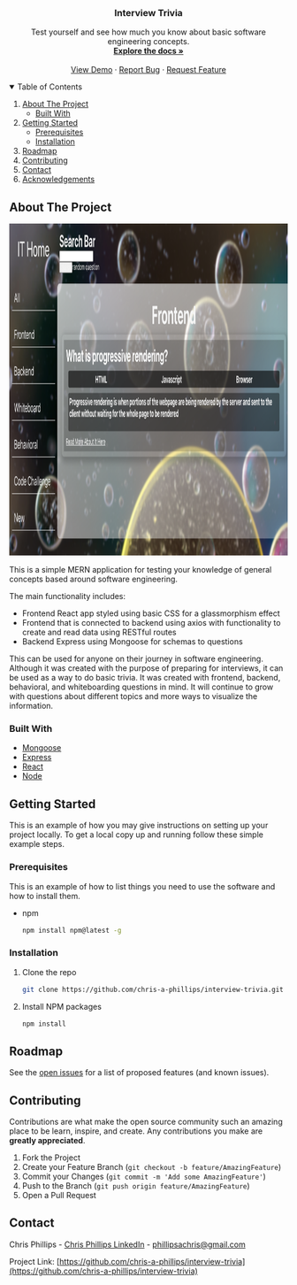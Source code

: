 <!-- PROJECT LOGO -->
<br />
<p align="center">
  <a href="https://github.com/othneildrew/Best-README-Template">
    <!-- <img src="images/logo.png" alt="Logo" width="80" height="80"> -->
  </a>

  <h3 align="center">Interview Trivia</h3>

  <p align="center">
    Test yourself and see how much you know about basic software engineering concepts.
    <br />
    <a href="https://github.com/chris-a-phillips/interview-trivia/blob/main/README.md"><strong>Explore the docs »</strong></a>
    <br />
    <br />
    <a href="https://github.com/chris-a-phillips/interview-trivia">View Demo</a>
    ·
    <a href="https://github.com/chris-a-phillips/interview-trivia/issues">Report Bug</a>
    ·
    <a href="https://github.com/chris-a-phillips/interview-trivia/issues">Request Feature</a>
  </p>
</p>



<!-- TABLE OF CONTENTS -->
<details open="open">
  <summary>Table of Contents</summary>
  <ol>
    <li>
      <a href="#about-the-project">About The Project</a>
      <ul>
        <li><a href="#built-with">Built With</a></li>
      </ul>
    </li>
    <li>
      <a href="#getting-started">Getting Started</a>
      <ul>
        <li><a href="#prerequisites">Prerequisites</a></li>
        <li><a href="#installation">Installation</a></li>
      </ul>
    </li>
    <li><a href="#roadmap">Roadmap</a></li>
    <li><a href="#contributing">Contributing</a></li>
    <li><a href="#contact">Contact</a></li>
    <li><a href="#acknowledgements">Acknowledgements</a></li>
  </ol>
</details>



<!-- ABOUT THE PROJECT -->
## About The Project

<!--[Product Name Screen Shot][product-screenshot]](https://example.com) -->

<img src="./frontend/src/media/screenshots/show-page.png" alt="Test Screenshot" width="800" height="600">
    <br/>

This is a simple MERN application for testing your knowledge of general concepts based around software engineering.

The main functionality includes:
* Frontend React app styled using basic CSS for a glassmorphism effect
* Frontend that is connected to backend using axios with functionality to create and read data using RESTful routes
* Backend Express using Mongoose for schemas to questions

This can be used for anyone on their journey in software engineering. Although it was created with the purpose of preparing for interviews, it can be used as a way to do basic trivia. It was created with frontend, backend, behavioral, and whiteboarding questions in mind. It will continue to grow with questions about different topics and more ways to visualize the information.


### Built With

* [Mongoose](https://mongoosejs.com/)
* [Express](https://expressjs.com/)
* [React](https://reactjs.org/)
* [Node](https://nodejs.org/en/)


<!-- GETTING STARTED -->
## Getting Started

This is an example of how you may give instructions on setting up your project locally.
To get a local copy up and running follow these simple example steps.

### Prerequisites

This is an example of how to list things you need to use the software and how to install them.
* npm
  ```sh
  npm install npm@latest -g
  ```

### Installation

1. Clone the repo
   ```sh
   git clone https://github.com/chris-a-phillips/interview-trivia.git
   ```
2. Install NPM packages
   ```sh
   npm install
   ```


<!-- ROADMAP -->
## Roadmap

See the [open issues](https://github.com/chris-a-phillips/interview-trivia/issues) for a list of proposed features (and known issues).



<!-- CONTRIBUTING -->
## Contributing

Contributions are what make the open source community such an amazing place to be learn, inspire, and create. Any contributions you make are **greatly appreciated**.

1. Fork the Project
2. Create your Feature Branch (`git checkout -b feature/AmazingFeature`)
3. Commit your Changes (`git commit -m 'Add some AmazingFeature'`)
4. Push to the Branch (`git push origin feature/AmazingFeature`)
5. Open a Pull Request

<!-- CONTACT -->
## Contact

Chris Phillips - [Chris Phillips LinkedIn](https://www.linkedin.com/in/chris-a-phillips/) - phillipsachris@gmail.com

Project Link: [https://github.com/chris-a-phillips/interview-trivia](https://github.com/chris-a-phillips/interview-trivia)
